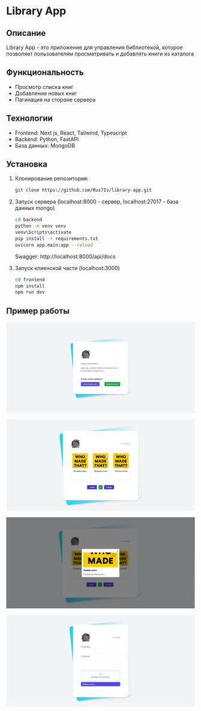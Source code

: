 # Library App

## Описание
Library App - это приложение для управления библиотекой, которое позволяет пользователям просматривать и добавлять книги из каталога

## Функциональность
- Просмотр списка книг
- Добавление новых книг
- Пагинация на стороне сервера

## Технологии
- Frontend: Next js, React, Tailwind, Typescript
- Backend: Python, FastAPI
- База данных: MongoDB

## Установка
1. Клонирование репозитория:
    ```sh
    git clone https://github.com/Rus7Iv/library-app.git
    ```

2. Запуск сервера (localhost:8000 - сервер, localhost:27017 - база данных mongo)
    ```sh
    cd backend
    python -m venv venv
    venv\Scripts\activate
    pip install -r requirements.txt
    uvicorn app.main:app --reload
    ```

    Swagger: http://localhost:8000/api/docs

3. Запуск клиенской части (localhost:3000)
    ```sh
    cd frontend
    npm install
    npm run dev
    ```

## Пример работы

![alt text](public/image-main.png)

![alt text](public/image-booklist.png)

![alt text](public/image-modal.png)

![alt text](public/image-createbook.png)